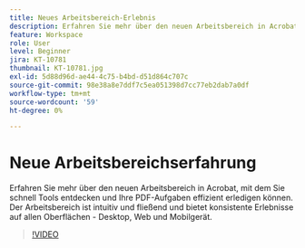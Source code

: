 ```yaml
---
title: Neues Arbeitsbereich-Erlebnis
description: Erfahren Sie mehr über den neuen Arbeitsbereich in Acrobat, mit dem Sie schnell Tools entdecken und Ihre PDF-Aufgaben effizient erledigen können
feature: Workspace
role: User
level: Beginner
jira: KT-10781
thumbnail: KT-10781.jpg
exl-id: 5d88d96d-ae44-4c75-b4bd-d51d864c707c
source-git-commit: 98e38a8e7ddf7c5ea051398d7cc77eb2dab7a0df
workflow-type: tm+mt
source-wordcount: '59'
ht-degree: 0%

---
```


# Neue Arbeitsbereichserfahrung

Erfahren Sie mehr über den neuen Arbeitsbereich in Acrobat, mit dem Sie schnell Tools entdecken und Ihre PDF-Aufgaben effizient erledigen können. Der Arbeitsbereich ist intuitiv und fließend und bietet konsistente Erlebnisse auf allen Oberflächen - Desktop, Web und Mobilgerät.

>[!VIDEO](https://video.tv.adobe.com/v/345949?quality=12&learn=on&hidetitle=true)
